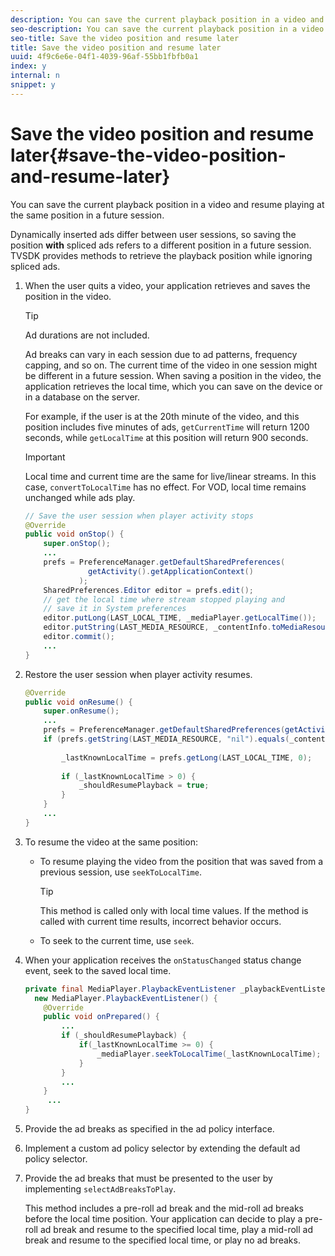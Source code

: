 ```yaml
---
description: You can save the current playback position in a video and resume playing at the same position in a future session.
seo-description: You can save the current playback position in a video and resume playing at the same position in a future session.
seo-title: Save the video position and resume later
title: Save the video position and resume later
uuid: 4f9c6e6e-04f1-4039-96af-55bb1fbfb0a1
index: y
internal: n
snippet: y
---
```


# Save the video position and resume later{#save-the-video-position-and-resume-later}

You can save the current playback position in a video and resume playing at the same position in a future session.

Dynamically inserted ads differ between user sessions, so saving the position **with** spliced ads refers to a different position in a future session. TVSDK provides methods to retrieve the playback position while ignoring spliced ads. 

1. When the user quits a video, your application retrieves and saves the position in the video.

   >[!TIP]
   >
   >Ad durations are not included.

   Ad breaks can vary in each session due to ad patterns, frequency capping, and so on. The current time of the video in one session might be different in a future session. When saving a position in the video, the application retrieves the local time, which you can save on the device or in a database on the server.

   For example, if the user is at the 20th minute of the video, and this position includes five minutes of ads, `getCurrentTime` will return 1200 seconds, while `getLocalTime` at this position will return 900 seconds.

   >[!IMPORTANT]
   >
   >Local time and current time are the same for live/linear streams. In this case, `convertToLocalTime` has no effect. For VOD, local time remains unchanged while ads play.

   ```java
   // Save the user session when player activity stops 
   @Override 
   public void onStop() { 
       super.onStop(); 
       ... 
       prefs = PreferenceManager.getDefaultSharedPreferences( 
                 getActivity().getApplicationContext() 
               ); 
       SharedPreferences.Editor editor = prefs.edit(); 
       // get the local time where stream stopped playing and  
       // save it in System preferences 
       editor.putLong(LAST_LOCAL_TIME, _mediaPlayer.getLocalTime());  
       editor.putString(LAST_MEDIA_RESOURCE, _contentInfo.toMediaResource().getUrl()); 
       editor.commit(); 
       ... 
   } 
   
   ```

1. Restore the user session when player activity resumes.

   ```java
   @Override 
   public void onResume() { 
       super.onResume(); 
       ... 
       prefs = PreferenceManager.getDefaultSharedPreferences(getActivity().getApplicationContext()); 
       if (prefs.getString(LAST_MEDIA_RESOURCE, "nil").equals(_contentInfo.toMediaResource().getUrl())) { 
    
           _lastKnownLocalTime = prefs.getLong(LAST_LOCAL_TIME, 0);    // get the last local time saved  
                                                                       // in system preferences 
           if (_lastKnownLocalTime > 0) { 
               _shouldResumePlayback = true; 
           } 
       } 
       ... 
   } 
   
   ```

1. To resume the video at the same position:

    * To resume playing the video from the position that was saved from a previous session, use `seekToLocalTime`.     
    
      >[!TIP]
      >
      >This method is called only with local time values. If the method is called with current time results, incorrect behavior occurs.

    * To seek to the current time, use `seek`.

1. When your application receives the `onStatusChanged` status change event, seek to the saved local time.

   ```java
   private final MediaPlayer.PlaybackEventListener _playbackEventListener =  
     new MediaPlayer.PlaybackEventListener() { 
       @Override 
       public void onPrepared() { 
           ... 
           if (_shouldResumePlayback) { 
               if(_lastKnownLocalTime >= 0) { 
                   _mediaPlayer.seekToLocalTime(_lastKnownLocalTime); 
               } 
           } 
           ... 
       } 
        ... 
   } 
   
   ```

1. Provide the ad breaks as specified in the ad policy interface.
1. Implement a custom ad policy selector by extending the default ad policy selector.
1. Provide the ad breaks that must be presented to the user by implementing `selectAdBreaksToPlay`.

   This method includes a pre-roll ad break and the mid-roll ad breaks before the local time position. Your application can decide to play a pre-roll ad break and resume to the specified local time, play a mid-roll ad break and resume to the specified local time, or play no ad breaks.
